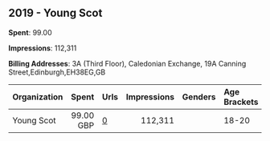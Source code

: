 ## 2019 - Young Scot 
**Spent**: 99.00

**Impressions**: 112,311

**Billing Addresses**: 3A (Third Floor), Caledonian Exchange, 19A Canning Street,Edinburgh,EH38EG,GB

|Organization|Spent|Urls|Impressions|Genders|Age Brackets|Country Codes|
|:---|---:|:---|---:|:---|:---|:---|
|Young Scot|99.00 GBP|[0](https://www.snap.com/political-ads/asset/761e7c8e2bb7488b7f92be70e6af81a80bd7b65672b335d10fc3904adbe671bb?mediaType=png)|112,311||18-20|united kingdom|
